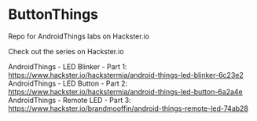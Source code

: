 # ButtonThings
Repo for AndroidThings labs on Hackster.io

Check out the series on Hackster.io

AndroidThings - LED Blinker - Part 1: https://www.hackster.io/hackstermia/android-things-led-blinker-6c23e2
AndroidThings - LED Button - Part 2: https://www.hackster.io/hackstermia/android-things-led-button-6a2a4e
AndroidThings - Remote LED - Part 3: https://www.hackster.io/brandmooffin/android-things-remote-led-74ab28
